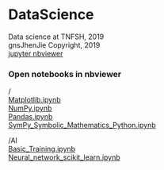 # DataScience
Data science at TNFSH, 2019  
gnsJhenJie Copyright, 2019  
[jupyter nbviewer](https://nbviewer.jupyter.org/)  
### Open notebooks in nbviewer    
/  
[Matplotlib.ipynb](https://nbviewer.jupyter.org/github/gnsJhenJie/DataScience/blob/master/Matplotlib.ipynb)  
[NumPy.ipynb](https://nbviewer.jupyter.org/github/gnsJhenJie/DataScience/blob/master/NumPy.ipynb)  
[Pandas.ipynb](https://nbviewer.jupyter.org/github/gnsJhenJie/DataScience/blob/master/Pandas.ipynb)  
[SymPy_Symbolic_Mathematics_Python.ipynb](https://nbviewer.jupyter.org/github/gnsJhenJie/DataScience/blob/master/SymPy_Symbolic_Mathematics_Python.ipynb)  
  
/AI  
[Basic_Training.ipynb](https://nbviewer.jupyter.org/github/gnsJhenJie/DataScience/blob/master/Basic_Training.ipynb)  
[Neural_network_scikit_learn.ipynb](https://nbviewer.jupyter.org/github/gnsJhenJie/DataScience/blob/master/Neural_network_scikit_learn.ipynb) 
